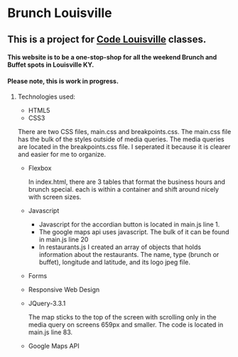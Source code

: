 # Brunch Louisville
## This is a project for [Code Louisville](https://www.codelouisville.org) classes.
#### This website is to be a one-stop-shop for all the weekend Brunch and Buffet spots in Louisville KY.

#### Please note, this is work in progress.

1. Technologies used:
    * HTML5
    * CSS3

    There are two CSS files, main.css and breakpoints.css.  The main.css file has the bulk of the styles outside of media queries.  The media queries are located in the breakpoints.css file.  I seperated it because it is clearer and easier for me to organize.

    * Flexbox

        In index.html, there are 3 tables that format the business hours and brunch special.  each is within a container and shift around nicely with screen sizes.

    * Javascript

        * Javascript for the accordian button is located in main.js line 1.
        * The google maps api uses javascript.  The bulk of it can be found in main.js line 20
        * In restaurants.js I created an array of objects that holds information about the restaurants.  The name, type (brunch or buffet), longitude and latitude, and its logo jpeg file.
    * Forms
    * Responsive Web Design
    * JQuery-3.3.1

        The map sticks to the top of the screen with scrolling only in the media query on screens 659px and smaller.  The code is located in main.js line 83.

    * Google Maps API
